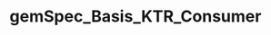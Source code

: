 ---
title: gemSpec_Basis_KTR_Consumer
linkTitle: gemSpec_Basis_KTR_Consumer
description: >
  tbd
---